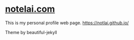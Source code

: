 # [notelai.com](http://notelai.com)

This is my personal profile web page.
https://notlai.github.io/

Theme by beautiful-jekyll